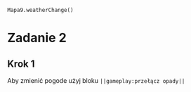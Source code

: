 ```blocks
Mapa9.weatherChange()
```
# Zadanie 2
## Krok 1
Aby zmienić pogode użyj bloku ``||gameplay:przełącz opady||``

